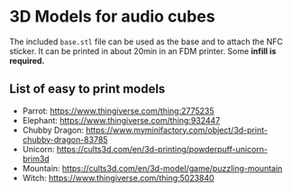 # 3D Models for audio cubes

The included `base.stl` file can be used as the base and to attach the NFC sticker.
It can be printed in about 20min in an FDM printer. Some **infill is required.**

## List of easy to print models

- Parrot: https://www.thingiverse.com/thing:2775235
- Elephant: https://www.thingiverse.com/thing:932447
- Chubby Dragon: https://www.myminifactory.com/object/3d-print-chubby-dragon-83785
- Unicorn: https://cults3d.com/en/3d-printing/powderpuff-unicorn-brim3d
- Mountain: https://cults3d.com/en/3d-model/game/puzzling-mountain
- Witch: https://www.thingiverse.com/thing:5023840